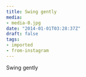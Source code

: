 ```yaml
---
title: Swing gently
media:
- media-0.jpg
date: "2014-01-01T03:28:37Z"
draft: false
tags:
- imported
- from-instagram
---
```

Swing gently
